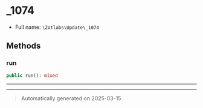 
# _1074





* Full name: `\Zotlabs\Update\_1074`




## Methods


### run



```php
public run(): mixed
```












***


***
> Automatically generated on 2025-03-15
